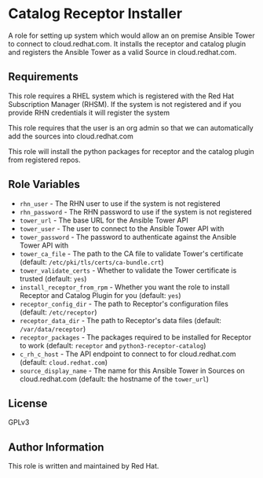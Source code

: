 Catalog Receptor Installer
============================

A role for setting up system which would allow an on premise Ansible Tower to connect to cloud.redhat.com. It installs the receptor and catalog plugin and registers the Ansible Tower as a valid Source in cloud.redhat.com.

Requirements
------------

This role requires a RHEL system which is registered with the Red Hat Subscription Manager (RHSM).
If the system is not registered and if you provide RHN credentials it will register the system

This role requires that the user is an org admin so that we can automatically
add the sources into cloud.redhat.com

This role will install the python packages for receptor and the catalog plugin from registered repos.

Role Variables
--------------

* `rhn_user` - The RHN user to use if the system is not registered 
* `rhn_password` - The RHN password to use if the system is not registered 
* `tower_url` - The base URL for the Ansible Tower API
* `tower_user` - The user to connect to the Ansible Tower API with
* `tower_password` - The password to authenticate against the  Ansible Tower API with
* `tower_ca_file` - The path to the CA file to validate Tower's certificate (default: `/etc/pki/tls/certs/ca-bundle.crt`)
* `tower_validate_certs` - Whether to validate the Tower certificate is trusted (default: `yes`)
* `install_receptor_from_rpm` - Whether you want the role to install Receptor and Catalog Plugin for you (default: `yes`)
* `receptor_config_dir` - The path to Receptor's configuration files (default: `/etc/receptor`)
* `receptor_data_dir` - The path to Receptor's data files (default: `/var/data/receptor`)
* `receptor_packages` - The packages required to be installed for Receptor to work (default: `receptor` and `python3-receptor-catalog`)
* `c_rh_c_host` - The API endpoint to connect to for cloud.redhat.com (default: `cloud.redhat.com`)
* `source_display_name` - The name for this Ansible Tower in Sources on cloud.redhat.com (default: the hostname of the `tower_url`)

License
-------

GPLv3

Author Information
------------------

This role is written and maintained by Red Hat.

